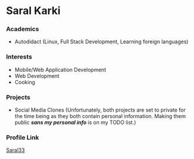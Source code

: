# Saral Karki

### Academics

-   Autodidact (Linux, Full Stack Development, Learning foreign languages)


### Interests

-   Mobile/Web Application Development
-   Web Development
-   Cooking

### Projects

-   Social Media Clones (Unfortunately, both projects are set to private for the time being as they both contain personal information. Making them public _**sans my personal info**_ is on my TODO list.)

### Profile Link

[Saral33](https://github.com/Saral33)
